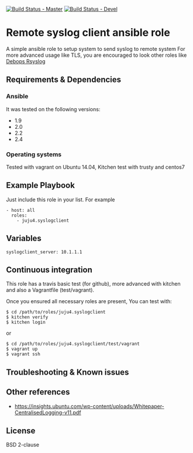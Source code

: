 [![Build Status - Master](https://travis-ci.org/juju4/ansible-syslogclient.svg?branch=master)](https://travis-ci.org/juju4/ansible-syslogclient)
[![Build Status - Devel](https://travis-ci.org/juju4/ansible-syslogclient.svg?branch=devel)](https://travis-ci.org/juju4/ansible-syslogclient/branches)
# Remote syslog client ansible role

A simple ansible role to setup system to send syslog to remote system
For more advanced usage like TLS, you are encouraged to look other roles like [Debops Rsyslog](https://github.com/debops/ansible-rsyslog)

## Requirements & Dependencies

### Ansible
It was tested on the following versions:
 * 1.9
 * 2.0
 * 2.2
 * 2.4

### Operating systems

Tested with vagrant on Ubuntu 14.04, Kitchen test with trusty and centos7

## Example Playbook

Just include this role in your list.
For example

```
- host: all
  roles:
    - juju4.syslogclient
```

## Variables

```
syslogclient_server: 10.1.1.1
```

## Continuous integration

This role has a travis basic test (for github), more advanced with kitchen and also a Vagrantfile (test/vagrant).

Once you ensured all necessary roles are present, You can test with:
```
$ cd /path/to/roles/juju4.syslogclient
$ kitchen verify
$ kitchen login
```
or
```
$ cd /path/to/roles/juju4.syslogclient/test/vagrant
$ vagrant up
$ vagrant ssh
```

## Troubleshooting & Known issues

## Other references

* https://insights.ubuntu.com/wp-content/uploads/Whitepaper-CentralisedLogging-v11.pdf

## License

BSD 2-clause

